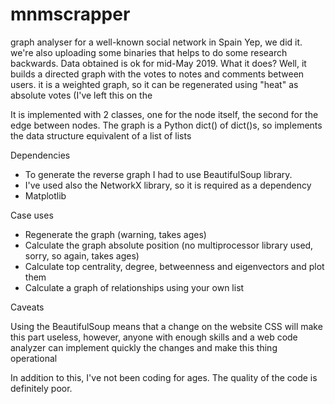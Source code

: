 # mnmscrapper
graph analyser for a well-known social network in Spain
Yep, we did it. we're also uploading some binaries that helps to do some research backwards. Data obtained is ok for mid-May 2019.
What it does?
Well, it builds a directed graph with the votes to notes and comments between users. it is a weighted graph, so it can be regenerated using "heat" as absolute votes (I've left this on the 

It is implemented with 2 classes, one for the node itself, the second for the edge between nodes. The graph is a Python dict() of dict()s, so implements the data structure equivalent of a list of lists



Dependencies
- To generate the reverse graph I had to use BeautifulSoup library. 
- I've used also the NetworkX library, so it is required as a dependency
- Matplotlib

Case uses
- Regenerate the graph (warning, takes ages)
- Calculate the graph absolute position (no multiprocessor library used, sorry, so again, takes ages)
- Calculate top centrality, degree, betweenness and eigenvectors and plot them
- Calculate a graph of relationships using your own list

Caveats

Using the BeautifulSoup means that a change on the website CSS will make this part useless, however, anyone with enough skills and a web code analyzer can implement quickly the changes and make this thing operational

In addition to this, I've not been coding for ages. The quality of the code is definitely poor.

